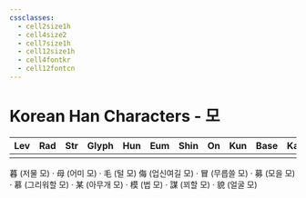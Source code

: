 ```yaml
---
cssclasses:
  - cell2size1h
  - cell4size2
  - cell7size1h
  - cell12size1h
  - cell4fontkr
  - cell12fontcn
---
```


# Korean Han Characters - 모

| Lev | Rad | Str | Glyph | Hun | Eum | Shin | On  | Kun | Base | Kana | Simp | Man | Can | Viet |
| :-: | :-: | :-: | :---: | :-: | :-: | :--: | :-: | :-: | :--: | :--: | :--: | :-: | :-: | :--: |
|     |     |     |       |     |     |      |     |     |      |      |      |     |     |      |
暮 (저물 모) · 母 (어미 모) · 毛 (털 모)
侮 (업신여길 모) · 冒 (무릅쓸 모) · 募 (모을 모) · 慕 (그리워할 모) · 某 (아무개 모) · 模 (법 모) · 謀 (꾀할 모) · 貌 (얼굴 모)